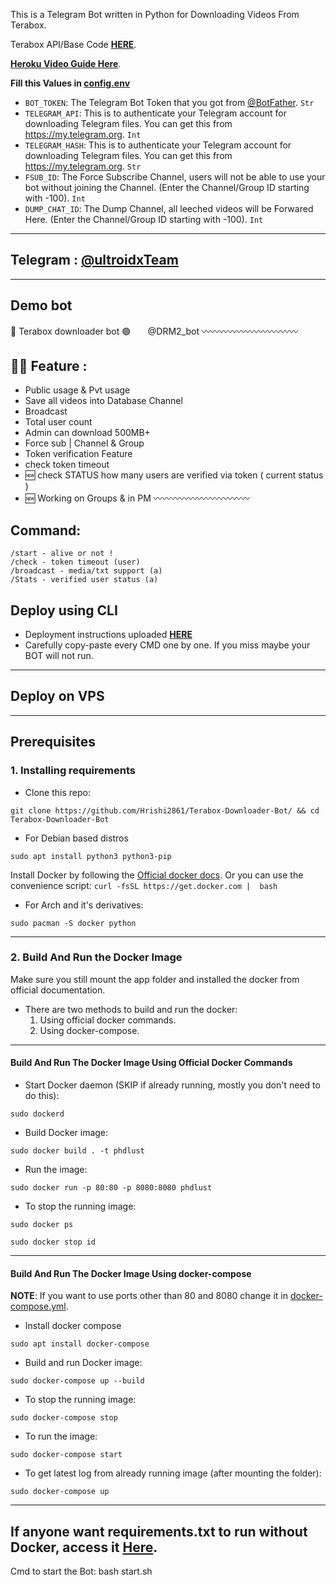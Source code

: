 This is a Telegram Bot written in Python for Downloading Videos From Terabox.

Terabox API/Base Code [**HERE**](https://t.me/Privates_Bots/7212).

<b><u>Heroku Video Guide <a href='https://lord2tb.hrishithombare26.workers.dev/0:findpath?id=1lSX2bCtaf865o1412ai2qA19fgAH_MNx&view=true'>Here</a></u></b>.

<b>Fill this Values in <a href='https://github.com/Hrishi2861/Terabox-Downloader-Bot/blob/main/config.env'>config.env</a></b>
- `BOT_TOKEN`: The Telegram Bot Token that you got from [@BotFather](https://t.me/BotFather). `Str`
- `TELEGRAM_API`: This is to authenticate your Telegram account for downloading Telegram files. You can get this from <https://my.telegram.org>. `Int`
- `TELEGRAM_HASH`: This is to authenticate your Telegram account for downloading Telegram files. You can get this from <https://my.telegram.org>. `Str`
- `FSUB_ID`: The Force Subscribe Channel, users will not be able to use your bot without joining the Channel. (Enter the Channel/Group ID starting with -100). `Int`
- `DUMP_CHAT_ID`: The Dump Channel, all leeched videos will be Forwared Here. (Enter the Channel/Group ID starting with -100). `Int`

---
 Telegram : [@ultroidxTeam](https://Telegram.dog/ultroidxTeam)
---

---
## Demo bot
🤖 Terabox downloader bot 🟢
      @DRM2_bot
〰️〰️〰️〰️〰️〰️〰️〰️〰️〰️〰️
## 😵‍💫 Feature : 

- Public usage & Pvt usage 
- Save all videos into Database Channel 
- Broadcast 
- Total user count
- Admin can download 500MB+
- Force sub | Channel & Group 
- Token verification Feature 
- check token timeout 
- 🆕 check STATUS how many users are verified via token ( current status )
- 🆕 Working on Groups & in PM
〰️〰️〰️〰️〰️〰️〰️〰️〰️〰️〰️
## Command:
```
/start - alive or not !
/check - token timeout (user)
/broadcast - media/txt support (a)
/Stats - verified user status (a)
```
## Deploy using CLI

- Deployment instructions uploaded [**HERE**](https://gist.github.com/Hrishi2861/3f04a05b4d86241a454bd284ed1c3dee)
- Carefully copy-paste every CMD one by one. If you miss maybe your BOT will not run.

---
## Deploy on VPS
---
## Prerequisites

### 1. Installing requirements

- Clone this repo:

```
git clone https://github.com/Hrishi2861/Terabox-Downloader-Bot/ && cd Terabox-Downloader-Bot
```

- For Debian based distros

```
sudo apt install python3 python3-pip
```

Install Docker by following the [Official docker docs](https://docs.docker.com/engine/install/#server).
Or you can use the convenience script: `curl -fsSL https://get.docker.com |  bash`


- For Arch and it's derivatives:

```
sudo pacman -S docker python
```

------

### 2. Build And Run the Docker Image

Make sure you still mount the app folder and installed the docker from official documentation.

- There are two methods to build and run the docker:
  1. Using official docker commands.
  2. Using docker-compose.

------

#### Build And Run The Docker Image Using Official Docker Commands

- Start Docker daemon (SKIP if already running, mostly you don't need to do this):

```
sudo dockerd
```

- Build Docker image:

```
sudo docker build . -t phdlust
```

- Run the image:

```
sudo docker run -p 80:80 -p 8080:8080 phdlust
```

- To stop the running image:

```
sudo docker ps
```

```
sudo docker stop id
```

----

#### Build And Run The Docker Image Using docker-compose

**NOTE**: If you want to use ports other than 80 and 8080 change it in [docker-compose.yml](docker-compose.yml).

- Install docker compose

```
sudo apt install docker-compose
```

- Build and run Docker image:

```
sudo docker-compose up --build
```

- To stop the running image:

```
sudo docker-compose stop
```

- To run the image:

```
sudo docker-compose start
```

- To get latest log from already running image (after mounting the folder):

```
sudo docker-compose up
```

---
## If anyone want requirements.txt to run without Docker, access it <a href='https://gist.github.com/Hrishi2861/423aaf4893170f113bd96e59e1d7049a'>Here</a>.

Cmd to start the Bot: bash start.sh
